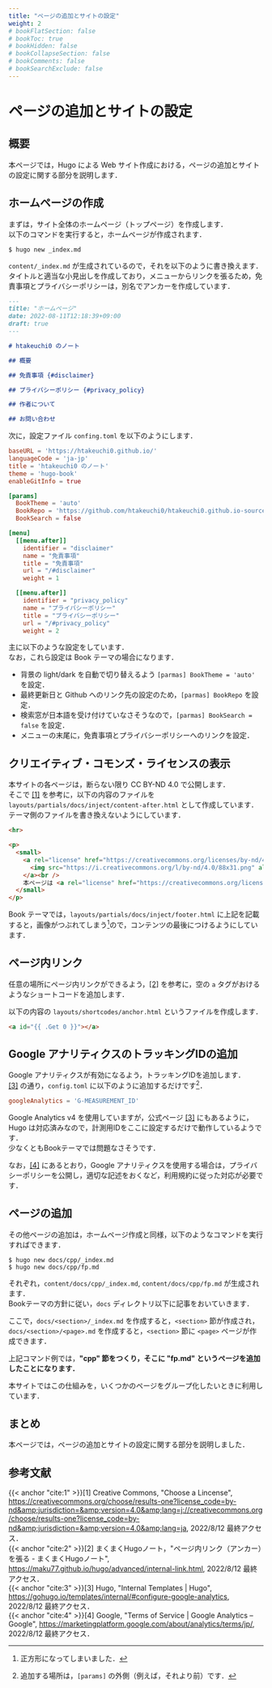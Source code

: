 ```yaml
---
title: "ページの追加とサイトの設定"
weight: 2
# bookFlatSection: false
# bookToc: true
# bookHidden: false
# bookCollapseSection: false
# bookComments: false
# bookSearchExclude: false
---
```


# ページの追加とサイトの設定

## 概要

本ページでは，Hugo による Web サイト作成における，ページの追加とサイトの設定に関する部分を説明します．    

## ホームページの作成

まずは，サイト全体のホームページ（トップページ）を作成します．    
以下のコマンドを実行すると，ホームページが作成されます．

```shell
$ hugo new _index.md
```

`content/_index.md` が生成されているので，それを以下のように書き換えます．    
タイトルと適当な小見出しを作成しており，メニューからリンクを張るため，免責事項とプライバシーポリシーは，別名でアンカーを作成しています．

```md
---
title: "ホームページ"
date: 2022-08-11T12:18:39+09:00
draft: true
---

# htakeuchi0 のノート

## 概要

## 免責事項 {#disclaimer}

## プライバシーポリシー {#privacy_policy}

## 作者について

## お問い合わせ
```

次に，設定ファイル `confing.toml` を以下のようにします．    

```toml
baseURL = 'https://htakeuchi0.github.io/'
languageCode = 'ja-jp'
title = 'htakeuchi0 のノート'
theme = 'hugo-book'
enableGitInfo = true

[params]
  BookTheme = 'auto'
  BookRepo = 'https://github.com/htakeuchi0/htakeuchi0.github.io-sources'
  BookSearch = false

[menu]
  [[menu.after]]
    identifier = "disclaimer"
    name = "免責事項"
    title = "免責事項"
    url = "/#disclaimer"
    weight = 1

  [[menu.after]]
    identifier = "privacy_policy"
    name = "プライバシーポリシー"
    title = "プライバシーポリシー"
    url = "/#privacy_policy"
    weight = 2
```

主に以下のような設定をしています．    
なお，これら設定は Book テーマの場合になります．
* 背景の light/dark を自動で切り替えるよう `[parmas] BookTheme = 'auto'` を設定．
* 最終更新日と Github へのリンク先の設定のため，`[parmas] BookRepo` を設定．
* 検索窓が日本語を受け付けていなさそうなので，`[parmas] BookSearch = false` を設定．
* メニューの末尾に，免責事項とプライバシーポリシーへのリンクを設定．

## クリエイティブ・コモンズ・ライセンスの表示

本サイトの各ページは，断らない限り CC BY-ND 4.0 で公開します．     
そこで [[1]](#cite:1) を参考に，以下の内容のファイルを `layouts/partials/docs/inject/content-after.html` として作成しています．    
テーマ側のファイルを書き換えないようにしています．

```html
<hr>

<p>
  <small>
    <a rel="license" href="https://creativecommons.org/licenses/by-nd/4.0/deed.ja?_fsi=E6fL9iEx">
      <img src="https://i.creativecommons.org/l/by-nd/4.0/88x31.png" alt="クリエイティブ・コモンズ・ライセンス" style="border-width:0" />
    </a><br />
    本ページは <a rel="license" href="https://creativecommons.org/licenses/by-nd/4.0/deed.ja?_fsi=E6fL9iEx">クリエイティブ・コモンズ 表示 - 改変禁止 4.0 国際ライセンス (CC BY-ND 4.0)</a> の下に提供されています。
  </small>
</p>
```

Book テーマでは，`layouts/partials/docs/inject/footer.html` に上記を記載すると，画像がつぶれてしまう[^1]ので，コンテンツの最後につけるようにしています．

[^1]:正方形になってしまいました．

## ページ内リンク

任意の場所にページ内リンクができるよう，[[2]](#cite:2) を参考に，空の `a` タグがおけるようなショートコードを追加します．

以下の内容の `layouts/shortcodes/anchor.html` というファイルを作成します．

```html
<a id="{{ .Get 0 }}"></a>
```

## Google アナリティクスのトラッキングIDの追加

Google アナリティクスが有効になるよう，トラッキングIDを追加します．    
[[3]](#cite:3) の通り，`config.toml` に以下のように追加するだけです[^2]．    
[^2]:追加する場所は，`[params]` の外側（例えば，それより前）です．

```toml
googleAnalytics = 'G-MEASUREMENT_ID'
```

Google Analytics v4 を使用していますが，公式ページ [[3]](#cite:3) にもあるように，Hugo は対応済みなので，計測用IDをここに設定するだけで動作しているようです．    
少なくともBookテーマでは問題なさそうです．

なお，[[4]](#cite:4) にあるとおり，Google アナリティクスを使用する場合は，プライバシーポリシーを公開し，適切な記述をおくなど，利用規約に従った対応が必要です．

## ページの追加

その他ページの追加は，ホームページ作成と同様，以下のようなコマンドを実行すればできます．

```shell
$ hugo new docs/cpp/_index.md
$ hugo new docs/cpp/fp.md
```

それぞれ，`content/docs/cpp/_index.md`, `content/docs/cpp/fp.md` が生成されます．    
Bookテーマの方針に従い，`docs` ディレクトリ以下に記事をおいていきます．    

ここで，`docs/<section>/_index.md` を作成すると，`<section>` 節が作成され，`docs/<section>/<page>.md` を作成すると，`<section>` 節に `<page>` ページが作成できます．    

上記コマンド例では，**"cpp" 節をつくり，そこに "fp.md" というページを追加したことになります．**    

本サイトではこの仕組みを，いくつかのページをグループ化したいときに利用しています．

## まとめ

本ページでは，ページの追加とサイトの設定に関する部分を説明しました．

## 参考文献

{{< anchor "cite:1" >}}[1] Creative Commons, "Choose a Lincense", https://creativecommons.org/choose/results-one?license_code=by-nd&amp;jurisdiction=&amp;version=4.0&amp;lang=j://creativecommons.org/choose/results-one?license_code=by-nd&amp;jurisdiction=&amp;version=4.0&amp;lang=ja, 2022/8/12 最終アクセス．    
{{< anchor "cite:2" >}}[2] まくまくHugoノート，"ページ内リンク（アンカー）を張る - まくまくHugoノート", https://maku77.github.io/hugo/advanced/internal-link.html, 2022/8/12 最終アクセス．    
{{< anchor "cite:3" >}}[3] Hugo, "Internal Templates | Hugo", https://gohugo.io/templates/internal/#configure-google-analytics, 2022/8/12 最終アクセス．    
{{< anchor "cite:4" >}}[4] Google, "Terms of Service | Google Analytics – Google", https://marketingplatform.google.com/about/analytics/terms/jp/, 2022/8/12 最終アクセス．    
